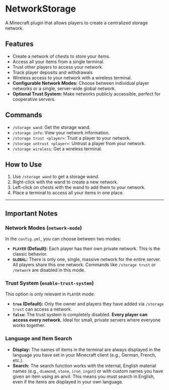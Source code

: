 # NetworkStorage

A Minecraft plugin that allows players to create a centralized storage network.

## Features

*   Create a network of chests to store your items.
*   Access all your items from a single terminal.
*   Trust other players to access your network.
*   Track player deposits and withdrawals 
*   Wireless access to your network with a wireless terminal.
*   **Configurable Network Modes:** Choose between individual player networks or a single, server-wide global network.
*   **Optional Trust System:** Make networks publicly accessible, perfect for cooperative servers.

## Commands

*   `/storage wand`: Get the storage wand.
*   `/storage info`: View your network information.
*   `/storage trust <player>`: Trust a player to your network.
*   `/storage untrust <player>`: Untrust a player from your network.
*   `/storage wireless`: Get a wireless terminal.

## How to Use

1.  Use `/storage wand` to get a storage wand.
2.  Right-click with the wand to create a new network.
3.  Left-click on chests with the wand to add them to your network.
4.  Place a terminal to access all your items in one place.

---

## Important Notes

### Network Modes (`network-mode`)

In the `config.yml`, you can choose between two modes:

*   **`PLAYER` (Default):** Each player has their own private network. This is the classic behavior.
*   **`GLOBAL`:** There is only one, single, massive network for the entire server. All players share this one network. Commands like `/storage trust` or `/network` are disabled in this mode.

### Trust System (`enable-trust-system`)

This option is only relevant in `PLAYER` mode:

*   **`true` (Default):** Only the owner and players they have added via `/storage trust` can access a network.
*   **`false`:** The trust system is completely disabled. **Every player can access every network.** Ideal for small, private servers where everyone works together.

### Language and Item Search

*   **Display:** The names of items in the terminal are always displayed in the language you have set in your Minecraft client (e.g., German, French, etc.).
*   **Search:** The search function works with the internal, English material names (e.g., `diamond`, `stone`, `iron_ingot`) or with custom names you have given an item using an anvil. This means you must search in English, even if the items are displayed in your own language.
